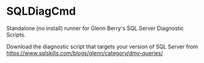 SQLDiagCmd
==========

Standalone (no install) runner for Glenn Berry's SQL Server Diagnostic Scripts.

Download the diagnostic script that targets your version of SQL Server from 
https://www.sqlskills.com/blogs/glenn/category/dmv-queries/ 
